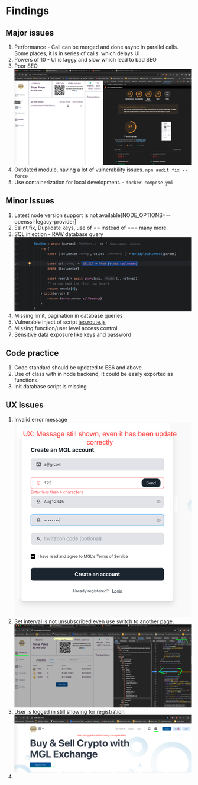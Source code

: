 # Findings

## Major issues

1. Performance - Call can be merged and done async in parallel calls. Some places, it is in series of calls. which
   delays UI
2. Powers of 10 - UI is laggy and slow which lead to bad SEO
3. Poor SEO
   ![seo_result.png](docs/seo_result.png)
4. Outdated module, having a lot of vulnerability issues. `npm audit fix --force`
5. Use containerization for local development. - `docker-compose.yml`



## Minor Issues

1. Latest node version support is not available[NODE_OPTIONS=--openssl-legacy-provider]
2. Eslint fix, Duplicate keys, use of == instead of === many more.
3. SQL injection - RAW database query
![sql-inject.png](docs/sql-inject.png)
4. Missing limit, pagination in database queries
5. Vulnerable inject of script [ieo.route.js](backend/src/routes/api/ieo.route.js)
6. Missing function/user level access control
7. Sensitive data exposure like keys and password

## Code practice
1. Code standard should be updated to ES6 and above.
2. Use of class with in node backend, It could be easily exported as functions.
3. Init database script is missing


## UX Issues

1. Invalid error message
   ![img.png](docs/ux1.png)
2. Set interval is not unsubscribed even use switch to another page.
   ![set-interval.png](docs/set-interval.png)
3. User is logged in still showing for registration
   ![reg1.png](docs/reg1.png)
4. 